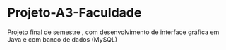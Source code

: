 # Projeto-A3-Faculdade
Projeto final de semestre , com desenvolvimento  de interface gráfica em Java e com banco de dados (MySQL)
